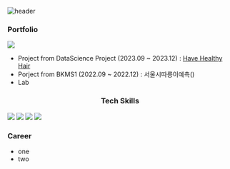 ![header](https://capsule-render.vercel.app/api?type=soft&color=4682b4&height=100&section=header&text=Chaieun%20Lee&fontColor=FFFFFF&fontSize=40)


### Portfolio
<p>
  <a href="https://chaieunlee.github.io/portfolio" target="_blank"><img src="https://img.shields.io/badge/GitHub-181717?style=for-the-badge&logo=GitHub&logoColor=white"></a>
</p>

- Project from DataScience Project (2023.09 ~ 2023.12) : [Have Healthy Hair](https://github.com/p4dsG4/p4ds)
- Porject from BKMS1 (2022.09 ~ 2022.12) : 서울시따릉이예측()
- Lab

### <center>Tech Skills</center>
<p>
  <img src="https://img.shields.io/badge/R-00599C?style=for-the-badge&logo=c%2B%2B&logoColor=white">
  <img src="https://img.shields.io/badge/Python-3776AB?style=for-the-badge&logo=Python&logoColor=white">
  <img src="https://img.shields.io/badge/C++-00599C?style=for-the-badge&logo=c%2B%2B&logoColor=white">
  <img src="https://img.shields.io/badge/MSSQL-CC2927?style=for-the-badge&logo=Microsoft SQL Server&logoColor=white">
</p>

### Career
- one
- two

<!--
**ChaiEunLee/ChaiEunLee** is a ✨ _special_ ✨ repository because its `README.md` (this file) appears on your GitHub profile.

Here are some ideas to get you started:

- 🔭 I’m currently working on ...
- 🌱 I’m currently learning ...
- 👯 I’m looking to collaborate on ...
- 🤔 I’m looking for help with ...
- 💬 Ask me about ...
- 📫 How to reach me: ...
- 😄 Pronouns: ...
- ⚡ Fun fact: ...
-->
